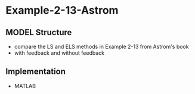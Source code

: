 # Example-2-13-Astrom

## MODEL Structure
- compare the LS and ELS methods in Example 2-13 from Astrom's book
- with feedback and without feedback

## Implementation
- MATLAB

